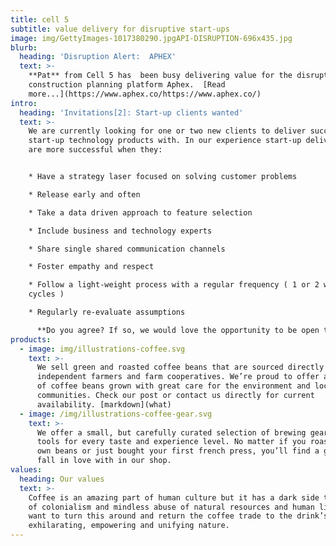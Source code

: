 ```yaml
---
title: cell 5
subtitle: value delivery for disruptive start-ups
image: img/GettyImages-1017380290.jpgAPI-DISRUPTION-696x435.jpg
blurb:
  heading: 'Disruption Alert:  APHEX'
  text: >-
    **Pat** from Cell 5 has  been busy delivering value for the disruptive
    construction planning platform Aphex.  [Read
    more...](https://www.aphex.co/https://www.aphex.co/)
intro:
  heading: 'Invitations[2]: Start-up clients wanted'
  text: >-
    We are currently looking for one or two new clients to deliver successful
    start-up technology products with. In our experience start-up delivery teams
    are more successful when they:


    * Have a strategy laser focused on solving customer problems

    * Release early and often

    * Take a data driven approach to feature selection

    * Include business and technology experts

    * Share single shared communication channels

    * Foster empathy and respect

    * Follow a light-weight process with a regular frequency ( 1 or 2 week
    cycles )

    * Regularly re-evaluate assumptions

      **Do you agree? If so, we would love the opportunity to be open to collaboration with you, and together we can create a team with the right blend to suit your start-up application product goals.**
products:
  - image: img/illustrations-coffee.svg
    text: >-
      We sell green and roasted coffee beans that are sourced directly from
      independent farmers and farm cooperatives. We’re proud to offer a variety
      of coffee beans grown with great care for the environment and local
      communities. Check our post or contact us directly for current
      availability. [markdown](what)
  - image: /img/illustrations-coffee-gear.svg
    text: >-
      We offer a small, but carefully curated selection of brewing gear and
      tools for every taste and experience level. No matter if you roast your
      own beans or just bought your first french press, you’ll find a gadget to
      fall in love with in our shop.
values:
  heading: Our values
  text: >-
    Coffee is an amazing part of human culture but it has a dark side too – one
    of colonialism and mindless abuse of natural resources and human lives. We
    want to turn this around and return the coffee trade to the drink’s
    exhilarating, empowering and unifying nature.
---
```


